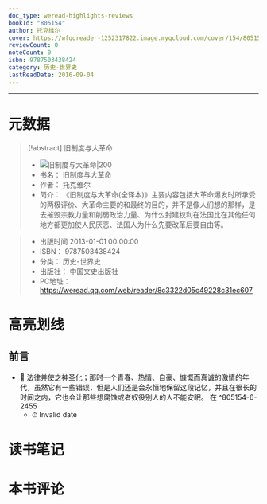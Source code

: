 ```yaml
---
doc_type: weread-highlights-reviews
bookId: "805154"
author: 托克维尔
cover: https://wfqqreader-1252317822.image.myqcloud.com/cover/154/805154/t7_805154.jpg
reviewCount: 0
noteCount: 0
isbn: 9787503438424
category: 历史-世界史
lastReadDate: 2016-09-04
---
```


---
# 元数据
> [!abstract] 旧制度与大革命
> - ![ 旧制度与大革命|200](https://wfqqreader-1252317822.image.myqcloud.com/cover/154/805154/t7_805154.jpg)
> - 书名： 旧制度与大革命
> - 作者： 托克维尔
> - 简介：     《旧制度与大革命(全译本)》主要内容包括大革命爆发时所承受的两极评价、大革命主要的和最终的目的，并不是像人们想的那样，是去摧毁宗教力量和削弱政治力量、为什么封建权利在法国比在其他任何地方都更加使人民厌恶、法国人为什么先要改革后要自由等。

> - 出版时间 2013-01-01 00:00:00
> - ISBN： 9787503438424
> - 分类： 历史-世界史
> - 出版社： 中国文史出版社
> - PC地址：https://weread.qq.com/web/reader/8c3322d05c49228c31ec607

# 高亮划线

## 前言


- 📌 法律并使之神圣化；那时一个青春、热情、自豪、慷慨而真诚的激情的年代，虽然它有一些错误，但是人们还是会永恒地保留这段记忆，并且在很长的时间之内，它也会让那些想腐蚀或者奴役别人的人不能安眠。     在  ^805154-6-2455
    - ⏱ Invalid date 
# 读书笔记

# 本书评论
